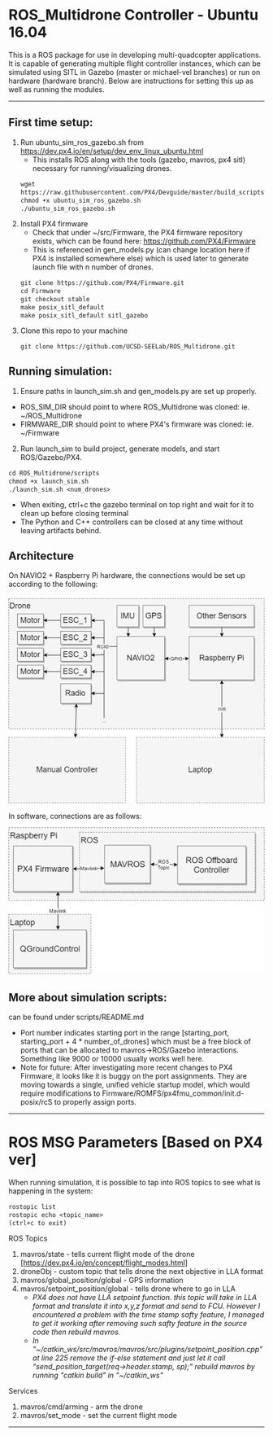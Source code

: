 # ROS_Multidrone Controller - Ubuntu 16.04
This is a ROS package for use in developing multi-quadcopter applications. It is capable of generating multiple flight controller instances, which can be simulated using SITL in Gazebo (master or michael-vel branches) or run on hardware (hardware branch). Below are instructions for setting this up as well as running the modules.
_________________________________________________________________

## First time setup:
1. Run ubuntu_sim_ros_gazebo.sh from https://dev.px4.io/en/setup/dev_env_linux_ubuntu.html
     - This installs ROS along with the tools (gazebo, mavros, px4 sitl) necessary for running/visualizing drones.
     ```
     wget https://raw.githubusercontent.com/PX4/Devguide/master/build_scripts/ubuntu_sim_ros_gazebo.sh
     chmod +x ubuntu_sim_ros_gazebo.sh
     ./ubuntu_sim_ros_gazebo.sh
     ```
2. Install PX4 firmware
    - Check that under ~/src/Firmware, the PX4 firmware repository exists, which can be found here: https://github.com/PX4/Firmware
    - This is referenced in gen_models.py (can change location here if PX4 is installed somewhere else) which is used later to generate launch file with n number of drones.
    ```
    git clone https://github.com/PX4/Firmware.git
    cd Firmware
    git checkout stable
    make posix_sitl_default
    make posix_sitl_default sitl_gazebo
    ```
3. Clone this repo to your machine
     ```
     git clone https://github.com/UCSD-SEELab/ROS_Multidrone.git
     ```
## Running simulation:
1. Ensure paths in launch_sim.sh and gen_models.py are set up properly.
  - ROS_SIM_DIR should point to where ROS_Multidrone was cloned: ie. ~/ROS_Multidrone
  - FIRMWARE_DIR should point to where PX4's firmware was cloned: ie. ~/Firmware

2. Run launch_sim to build project, generate models, and start ROS/Gazebo/PX4. 
```
cd ROS_Multidrone/scripts
chmod +x launch_sim.sh
./launch_sim.sh <num_drones>
```
- When exiting, ctrl+c the gazebo terminal on top right and wait for it to clean up before closing terminal
- The Python and C++ controllers can be closed at any time without leaving artifacts behind.

## Architecture
On NAVIO2 + Raspberry Pi hardware, the connections would be set up according to the following:

![Hardware arch](ROS_Multidrone_hardware.png)

In software, connections are as follows:

![Software arch](ROS_Multidrone_software.png)

## More about simulation scripts:
can be found under scripts/README.md

- Port number indicates starting port in the range [starting_port, starting_port + 4 * number_of_drones] which must be a free block of ports that can be allocated to mavros->ROS/Gazebo interactions. Something like 9000 or 10000 usually works well here.
- Note for future: After investigating more recent changes to PX4 Firmware, it looks like it is buggy on the port assignments. They are moving towards a single, unified vehicle startup model, which would require modifications to Firmware/ROMFS/px4fmu_common/init.d-posix/rcS to properly assign ports.
______________________________________________________________________________
# ROS MSG Parameters [Based on PX4 ver]

When running simulation, it is possible to tap into ROS topics to see what is happening in the system:
```
rostopic list
rostopic echo <topic_name>
(ctrl+c to exit)
```

ROS Topics
1. mavros/state - tells current flight mode of the drone [https://dev.px4.io/en/concept/flight_modes.html]
2. droneObj - custom topic that tells drone the next objective in LLA format
3. mavros/global_position/global - GPS information
4. mavros/setpoint_position/global - tells drone where to go in LLA
     - *PX4 does not have LLA setpoint function. this topic will take in LLA format and 
    translate it into x,y,z format and send to FCU. However I encountered a problem
    with the time stamp safty feature, I managed to get it working after removing
    such safty feature in the source code then rebuild mavros.*
     - *In "\~/catkin_ws/src/mavros/mavros/src/plugins/setpoint_position.cpp" at line 225
    remove the if-else statement and just let it call "send_position_target(req->header.stamp, sp);"
    rebuild mavros by running "catkin build" in "\~/catkin_ws"*

Services
1. mavros/cmd/arming - arm the drone
2. mavros/set_mode - set the current flight mode
______________________________________________________________________________
